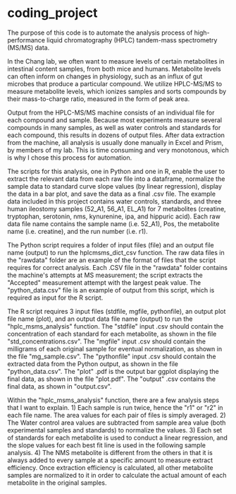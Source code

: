 # coding_project

The purpose of this code is to automate the analysis process of high-performance liquid chromatography (HPLC) tandem-mass spectrometry (MS/MS) data.

In the Chang lab, we often want to measure levels of certain metabolites in intestinal content samples, from both mice and humans. Metabolite levels can often inform on changes in physiology, such as an influx of gut microbes that produce a particular compound. We utilize HPLC-MS/MS to measure metabolite levels, which ionizes samples and sorts compounds by their mass-to-charge ratio, measured in the form of peak area.

Output from the HPLC-MS/MS machine consists of an individual file for each compound and sample. Because most experiments measure several compounds in many samples, as well as water controls and standards for each compound, this results in dozens of output files. After data extraction from the machine, all analysis is usually done manually in Excel and Prism, by members of my lab. This is time consuming and very monotonous, which is why I chose this process for automation.

The scripts for this analysis, one in Python and one in R, enable the user to extract the relevant data from each raw file into a dataframe, normalize the sample data to standard curve slope values (by linear regression), display the data in a bar plot, and save the data as a final .csv file. The example data included in this project contains water controls, standards, and three human ileostomy samples (52_A1, 56_A1, EL_A1) for 7 metabolites (creatine, tryptophan, serotonin, nms, kynurenine, ipa, and hippuric acid). Each raw data file name contains the sample name (i.e. 52_A1), Pos, the metabolite name (i.e. creatine), and the run number (i.e. r1).

The Python script requires a folder of input files (file) and an output file name (output) to run the hplcmsms_dict_csv function. The raw data files in the "rawdata" folder are an example of the format of files that the script requires for correct analysis. Each .CSV file in the "rawdata" folder contains the machine's attempts at MS measurement; the script extracts the "Accepted" measurement attempt with the largest peak value. The "python_data.csv" file is an example of output from this script, which is required as input for the R script.

The R script requires 3 input files (stdfile, mgfile, pythonfile), an output plot file name (plot), and an output data file name (output) to run the "hplc_msms_analysis" function. The "stdfile" input .csv should contain the concentration of each standard for each metabolite, as shown in the file "std_concentrations.csv". The "mgfile" input .csv should contain the milligrams of each original sample for eventual normalization, as shown in the file "mg_sample.csv". The "pythonfile" input .csv should contain the extracted data from the Python output, as shown in the file "python_data.csv". The "plot" .pdf is the output bar ggplot displaying the final data, as shown in the file "plot.pdf". The "output" .csv contains the final data, as shown in "output.csv".

Within the "hplc_msms_analysis" function, there are a few analysis steps that I want to explain. 1) Each sample is run twice, hence the "r1" or "r2" in each file name. The area values for each pair of files is simply averaged. 2) The Water control area values are subtracted from sample area value (both experimental samples and standards) to normalize the values. 3) Each set of standards for each metabolite is used to conduct a linear regression, and the slope values for each best fit line is used in the following sample analysis. 4) The NMS metabolite is different from the others in that it is always added to every sample at a specific amount to measure extract efficiency. Once extraction efficiency is calculated, all other metabolite samples are normalized to it in order to calculate the actual amount of each metabolite in the original samples.
